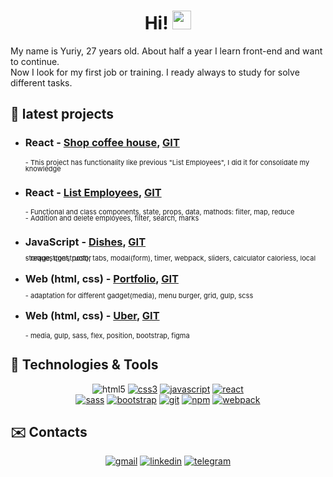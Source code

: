 
<h1 align="center"> 
  Hi! <img src="https://i.imgur.com/u8HivgI.gif" width="30" />
</h1>

My name is Yuriy, 27 years old. About half a year I learn front-end and want to continue. 
<br />
Now I look for my first job or training. I ready always to study for solve different tasks.
<br />


## 💼 latest projects

<ul>
<li>
<div>
    <h3>React -
        <a href="https://yurii108.github.io/react-coffee-shop/">Shop coffee house</a>,
        <a href="https://github.com/Yurii108/react-coffee-shop">GIT</a>
    </h3>
</div>
<div style="font-size: 11px; line-height: 10px;">
    - This project has functionality like previous "List Employees", I did it for consolidate my knowledge
</div>
</li>
 
<li>
<div>
    <h3> React -
        <a href="https://yurii108.github.io/react-employees/">List Employees</a>,
        <a href="https://github.com/Yurii108/react-employees">GIT</a>
    </h3>
</div>
<div style="font-size: 11px; line-height: 10px;">
    - Functional and class components, state, props, data, mathods: filter, map, reduce <br />
    - Addition and delete employees, filter, search, marks
</div>
</li>

<li>
<div>
    <h3>JavaScript -
        <a href="https://yurii108.github.io/js-food-dish/">Dishes</a>,
        <a href="https://github.com/Yurii108/js-food-dish">GIT</a>
    </h3>
</div>
<div style="font-size: 11px; line-height: 0px;">
    - request(get, post), tabs, modal(form), timer, webpack, sliders, calculator caloriess, local storage, constructor
</div>
</li>

<li>
<div>
    <h3>Web (html, css) -
        <a href="https://yurii108.github.io/pf/dist/">Portfolio</a>,
        <a href="https://github.com/Yurii108/pf">GIT</a>
    </h3>
</div>
<div style="font-size: 11px; line-height: 0px;">
    - adaptation for different gadget(media), menu burger, grid, gulp, scss
</div>
</li>

<li>
<div>
    <h3>Web (html, css) -
        <a href="https://yurii108.github.io/uber-web-project-use-bootstrap/dist/">Uber</a>,
        <a href="https://github.com/Yurii108/uber-web-project-use-bootstrap">GIT</a>
    </h3>
</div>
<div style="font-size: 11px; line-height: 10px;">
    - media, gulp, sass, flex, position, bootstrap, figma
</div>
</li>

</ul>
          

<h2>
  🔧 Technologies & Tools
</h2>

<p align="center"
<a href="https://www.w3.org/html/" target="_blank"><img src="https://img.shields.io/badge/HTML5-E34F26?style=for-the-badge&logo=html5&logoColor=white" alt="html5"></a>
<a href="https://www.w3.org/Style/CSS/" target="_blank"><img src="https://img.shields.io/badge/CSS3-1572B6?style=for-the-badge&logo=css3&logoColor=white" alt="css3"></a>
<a href="https://developer.mozilla.org/en-US/docs/Web/JavaScript" target="_blank"><img src="https://img.shields.io/badge/JavaScript-323330?style=for-the-badge&logo=javascript&logoColor=F7DF1E" alt="javascript"></a>
<a href="https://reactjs.org" target="_blank"><img src="https://img.shields.io/badge/React-20232A?style=for-the-badge&logo=react&logoColor=61DAFB" alt="react"></a>
<br/>
  <a href="https://sass-lang.com" target="_blank"><img src="https://img.shields.io/badge/Sass-CC6699?style=for-the-badge&logo=sass&logoColor=white" alt="sass"></a>
  <a href="https://getbootstrap.com" target="_blank"><img src="https://img.shields.io/badge/Bootstrap-563D7C?style=for-the-badge&logo=bootstrap&logoColor=white" alt="bootstrap"></a>
  <a href="https://git-scm.com" target="_blank"><img src="https://img.shields.io/badge/Git-F05032?style=for-the-badge&logo=git&logoColor=white" alt="git"></a>
  <a href="https://www.npmjs.com" target="_blank"><img src="https://img.shields.io/badge/npm-CB3837?style=for-the-badge&logo=npm&logoColor=white" alt="npm"></a>
  <a href="https://webpack.js.org" target="_blank"><img src="https://img.shields.io/badge/Webpack-8DD6F9?style=for-the-badge&logo=Webpack&logoColor=white" alt="webpack"></a>
</p>


<h2>
  ✉️ Contacts
</h2>

<p align="center">
<a href="mailto:paraska108@gmail.com"><img src="https://img.shields.io/badge/Gmail-D14836?style=for-the-badge&logo=gmail&logoColor=white" alt="gmail"></a>
<a href="https://www.linkedin.com/in/paraska108" target="_blank"><img src="https://img.shields.io/badge/LinkedIn-0077B5?style=for-the-badge&logo=linkedin&logoColor=white" alt="linkedin"></a>
<a href="https://t.me/YuriiPP" target="_blank"><img src="https://img.shields.io/badge/Telegram-2CA5E0?style=for-the-badge&logo=telegram&logoColor=white" alt="telegram"></a>
</p>







<!--
**Yurii108/yurii108** is a ✨ _special_ ✨ repository because its `README.md` (this file) appears on your GitHub profile.

Here are some ideas to get you started:

- 🔭 I’m currently working on ...
- 🌱 I’m currently learning ...
- 👯 I’m looking to collaborate on ...
- 🤔 I’m looking for help with ...
- 💬 Ask me about ...
- 📫 How to reach me: ...
- 😄 Pronouns: ...
- ⚡ Fun fact: ...
-->

